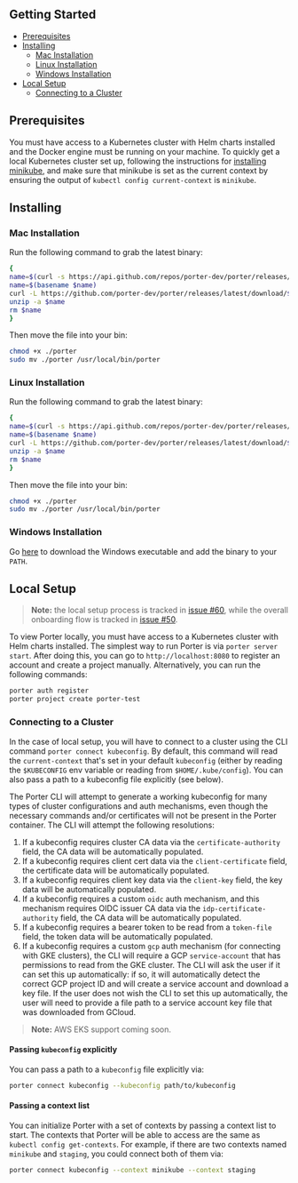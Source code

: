 ## Getting Started

- [Prerequisites](#prerequisites)
- [Installing](#installing)
  - [Mac Installation](#mac-installation)
  - [Linux Installation](#linux-installation)
  - [Windows Installation](#windows-installation)
- [Local Setup](#local-setup)
  - [Connecting to a Cluster](#connecting-to-a-cluster)

## Prerequisites

You must have access to a Kubernetes cluster with Helm charts installed and the Docker engine must be running on your machine. To quickly get a local Kubernetes cluster set up, following the instructions for [installing minikube](https://minikube.sigs.k8s.io/docs/start/), and make sure that minikube is set as the current context by ensuring the output of `kubectl config current-context` is `minikube`.

## Installing

### Mac Installation

Run the following command to grab the latest binary:

```sh
{
name=$(curl -s https://api.github.com/repos/porter-dev/porter/releases/latest | grep "browser_download_url.*_Darwin_x86_64\.zip" | cut -d ":" -f 2,3 | tr -d \")
name=$(basename $name)
curl -L https://github.com/porter-dev/porter/releases/latest/download/$name --output $name
unzip -a $name
rm $name
}
```

Then move the file into your bin:

```sh
chmod +x ./porter
sudo mv ./porter /usr/local/bin/porter
```

### Linux Installation

Run the following command to grab the latest binary:

```sh
{
name=$(curl -s https://api.github.com/repos/porter-dev/porter/releases/latest | grep "browser_download_url.*_Linux_x86_64\.zip" | cut -d ":" -f 2,3 | tr -d \")
name=$(basename $name)
curl -L https://github.com/porter-dev/porter/releases/latest/download/$name --output $name
unzip -a $name
rm $name
}
```

Then move the file into your bin:

```sh
chmod +x ./porter
sudo mv ./porter /usr/local/bin/porter
```

### Windows Installation

Go [here](https://github.com/porter-dev/porter/releases/latest/download/porter_0.1.0-beta.1_Windows_x86_64.zip) to download the Windows executable and add the binary to your `PATH`.

## Local Setup

> **Note:** the local setup process is tracked in [issue #60](https://github.com/porter-dev/porter/issues/60), while the overall onboarding flow is tracked in [issue #50](https://github.com/porter-dev/porter/issues/50).

To view Porter locally, you must have access to a Kubernetes cluster with Helm charts installed. The simplest way to run Porter is via `porter server start`. After doing this, you can go to `http://localhost:8080` to register an account and create a project manually. Alternatively, you can run the following commands:

```sh
porter auth register
porter project create porter-test
```

### Connecting to a Cluster

In the case of local setup, you will have to connect to a cluster using the CLI command `porter connect kubeconfig`. By default, this command will read the `current-context` that's set in your default `kubeconfig` (either by reading the `$KUBECONFIG` env variable or reading from `$HOME/.kube/config`). You can also pass a path to a kubeconfig file explicitly (see below).

The Porter CLI will attempt to generate a working kubeconfig for many types of cluster configurations and auth mechanisms, even though the necessary commands and/or certificates will not be present in the Porter container. The CLI will attempt the following resolutions:

1. If a kubeconfig requires cluster CA data via the `certificate-authority` field, the CA data will be automatically populated.
2. If a kubeconfig requires client cert data via the `client-certificate` field, the certificate data will be automatically populated.
3. If a kubeconfig requires client key data via the `client-key` field, the key data will be automatically populated.
4. If a kubeconfig requires a custom `oidc` auth mechanism, and this mechanism requires OIDC issuer CA data via the `idp-certificate-authority` field, the CA data will be automatically populated.
5. If a kubeconfig requires a bearer token to be read from a `token-file` field, the token data will be automatically populated.
6. If a kubeconfig requires a custom `gcp` auth mechanism (for connecting with GKE clusters), the CLI will require a GCP `service-account` that has permissions to read from the GKE cluster. The CLI will ask the user if it can set this up automatically: if so, it will automatically detect the correct GCP project ID and will create a service account and download a key file. If the user does not wish the CLI to set this up automatically, the user will need to provide a file path to a service account key file that was downloaded from GCloud.

> **Note:** AWS EKS support coming soon.

#### Passing `kubeconfig` explicitly

You can pass a path to a `kubeconfig` file explicitly via:

```sh
porter connect kubeconfig --kubeconfig path/to/kubeconfig
```

#### Passing a context list

You can initialize Porter with a set of contexts by passing a context list to start. The contexts that Porter will be able to access are the same as `kubectl config get-contexts`. For example, if there are two contexts named `minikube` and `staging`, you could connect both of them via:

```sh
porter connect kubeconfig --context minikube --context staging
```
